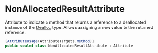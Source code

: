 # NonAllocatedResultAttribute

Attribute to indicate a method that returns a reference to
a deallocated instance of the [Dealloc](T.DeallocAttribute.g.md) type.
Allows assigning a new value to the returned reference.

```csharp
[AttributeUsage(AttributeTargets.Method)]
public sealed class NonAllocatedResultAttribute : Attribute
```
